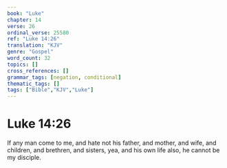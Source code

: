 ```yaml
---
book: "Luke"
chapter: 14
verse: 26
ordinal_verse: 25580
ref: "Luke 14:26"
translation: "KJV"
genre: "Gospel"
word_count: 32
topics: []
cross_references: []
grammar_tags: [negation, conditional]
thematic_tags: []
tags: ["Bible","KJV","Luke"]
---
```


# Luke 14:26

If any man come to me, and hate not his father, and mother, and wife, and children, and brethren, and sisters, yea, and his own life also, he cannot be my disciple.
